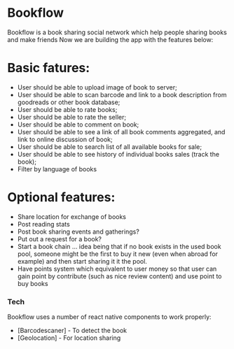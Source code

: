 # Bookflow

Bookflow is a book sharing social network which help people sharing books and make friends
Now we are building the app with the features below:
# Basic fatures:
- User should be able to upload image of book to server;
- User should be able to scan barcode and link to a book description from goodreads or other book database;
- User should be able to rate books;
- User should be able to rate the seller;
- User should be able to comment on book;
- User should be able to see a link of all book comments aggregated, and link to online discussion of book;
- User should be able to search list of all available books for sale;
- User should be able to see history of individual books sales (track the book);
- Filter by language of books

# Optional features:
- Share location for exchange of books
- Post reading stats
- Post book sharing events and gatherings?
- Put out a request for a book?
- Start a book chain … idea being that if no book exists in the used book pool, someone might be the first to buy it new (even when abroad for example) and then start sharing it it the pool.
- Have points system which equivalent to user money so that user can gain point by contribute (such as nice review content) and use point to buy books

### Tech

Bookflow uses a number of react native components to work properly:

* [Barcodescaner] - To detect the book
* [Geolocation] - For location sharing
